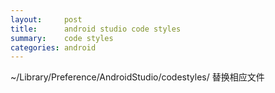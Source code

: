 ```yaml
---
layout:     post
title:      android studio code styles
summary:    code styles
categories: android
---
```


  ~/Library/Preference/AndroidStudio/codestyles/
  替换相应文件

